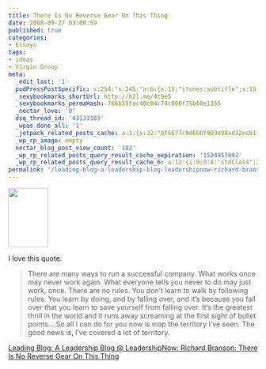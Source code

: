 ```yaml
---
title: There Is No Reverse Gear On This Thing
date: 2008-09-27 03:09:59
published: true
categories:
- Essays
tags:
- ideas
- Virgin Group
meta:
  _edit_last: '1'
  podPressPostSpecific: s:254:"s:245:"a:6:{s:15:"itunes:subtitle";s:15:"##PostExcerpt##";s:14:"itunes:summary";s:15:"##PostExcerpt##";s:15:"itunes:keywords";s:17:"##WordPressCats##";s:13:"itunes:author";s:10:"##Global##";s:15:"itunes:explicit";s:2:"No";s:12:"itunes:block";s:2:"No";}";";
  _sexybookmarks_shortUrl: http://b2l.me/4t9e5
  _sexybookmarks_permaHash: 766b35fac40c04c74c800f75b68e1355
  _nectar_love: '0'
  dsq_thread_id: '43133183'
  _wpas_done_all: '1'
  _jetpack_related_posts_cache: a:1:{s:32:"8f6677c9d6b0f903e98ad32ec61f8deb";a:2:{s:7:"expires";i:1443665421;s:7:"payload";a:3:{i:0;a:1:{s:2:"id";i:5624;}i:1;a:1:{s:2:"id";i:1540;}i:2;a:1:{s:2:"id";i:2051;}}}}
  _wp_rp_image: empty
  nectar_blog_post_view_count: '182'
  _wp_rp_related_posts_query_result_cache_expiration: '1524957692'
  _wp_rp_related_posts_query_result_cache_6: a:12:{i:0;O:8:"stdClass":2:{s:7:"post_id";s:4:"1176";s:5:"score";s:18:"115.97570647950188";}i:1;O:8:"stdClass":2:{s:7:"post_id";s:4:"1058";s:5:"score";s:18:"112.26195041440496";}i:2;O:8:"stdClass":2:{s:7:"post_id";s:3:"874";s:5:"score";s:17:"107.8534857854708";}i:3;O:8:"stdClass":2:{s:7:"post_id";s:4:"1311";s:5:"score";s:18:"103.51956394609476";}i:4;O:8:"stdClass":2:{s:7:"post_id";s:4:"1052";s:5:"score";s:16:"83.1607652066257";}i:5;O:8:"stdClass":2:{s:7:"post_id";s:3:"843";s:5:"score";s:16:"81.6291213018462";}i:6;O:8:"stdClass":2:{s:7:"post_id";s:3:"394";s:5:"score";s:17:"79.12808682504821";}i:7;O:8:"stdClass":2:{s:7:"post_id";s:4:"1196";s:5:"score";s:16:"72.9058591471647";}i:8;O:8:"stdClass":2:{s:7:"post_id";s:4:"1117";s:5:"score";s:16:"72.9058591471647";}i:9;O:8:"stdClass":2:{s:7:"post_id";s:3:"365";s:5:"score";s:17:"72.44049967759298";}i:10;O:8:"stdClass":2:{s:7:"post_id";s:3:"284";s:5:"score";s:17:"69.00584592847895";}i:11;O:8:"stdClass":2:{s:7:"post_id";s:4:"1305";s:5:"score";s:17:"68.95002077042062";}}
permalink: "/leading-blog-a-leadership-blog-leadershipnow-richard-branson-there-is-no-reverse-gear-on-this-thing/"
---
```

<img class="alignright" src="{{ site.baseurl }}/posts/2008/09/9781905264421sm.jpg" alt="" width="80" height="120" />

I love this quote.
<blockquote><p>There are many ways to run a successful company. What works once may never work again. What everyone tells you never to do may just work, once. There are no rules. You don’t learn to walk by following rules. You learn by doing, and by falling over, and it’s because you fall over that you learn to save yourself from falling over. It’s the greatest thrill in the world and it runs away screaming at the first sight of bullet points….So all I can do for you now is map the territory I’ve seen. The good news is, I’ve covered a lot of territory.</blockquote>
<p><a href="http://www.leadershipnow.com/leadingblog/2008/09/richard_branson_there_is_no_re.html" rel="nofollow">Leading Blog: A Leadership Blog @ LeadershipNow: Richard Branson: There Is No Reverse Gear On This Thing</a></p>
